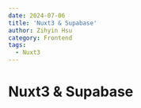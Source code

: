 ```yaml
---
date: 2024-07-06
title: 'Nuxt3 & Supabase'
author: Zihyin Hsu
category: Frontend
tags:
  - Nuxt3
---
```


# Nuxt3 & Supabase
